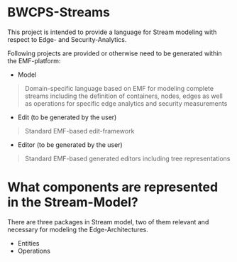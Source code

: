 # BWCPS-Streams

This project is intended to provide a language for Stream modeling with respect to Edge- and Security-Analytics.

Following projects are provided or otherwise need to be generated within the EMF-platform:
- Model
> Domain-specific language based on EMF for modeling complete streams including the definition of containers, nodes, edges as well as operations for specific edge analytics and security measurements 
- Edit (to be generated by the user)
> Standard EMF-based edit-framework
- Editor (to be generated by the user)
> Standard EMF-based generated editors including tree representations

# What components are represented in the Stream-Model?

There are three packages in Stream model, two of them relevant and necessary for modeling the Edge-Architectures.

- Entities
- Operations
